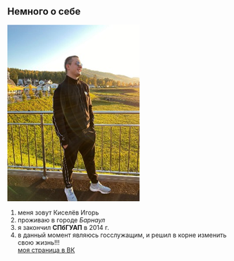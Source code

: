 ## Немного о себе 


![](m_foto.jpg)  
 1. меня зовут Киселёв Игорь  
 2. проживаю в городе _Барнаул_
 3. я закончил **СПбГУАП** в 2014 г.  
 4. в данный момент являюсь госслужащим, и решил в корне изменить свою жизнь!!!  
   [моя страница в ВК](https://vk.com/id114241019)  
